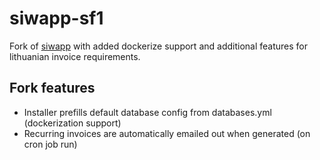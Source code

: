 siwapp-sf1
==========

Fork of [siwapp](https://github.com/siwapp/siwapp-sf1) with added dockerize support and additional features for lithuanian invoice requirements.

## Fork features
* Installer prefills default database config from databases.yml (dockerization support)
* Recurring invoices are automatically emailed out when generated (on cron job run)
